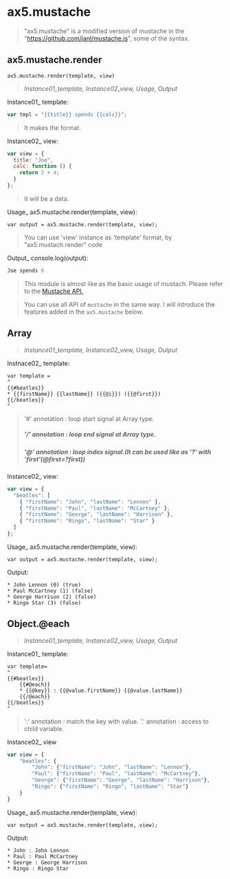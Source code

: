# ax5.mustache

> "ax5.mustache" is a modified version of mustache 
in the "https://github.com/janl/mustache.js", some of the syntax.


## ax5.mustache.render  
`ax5.mustache.render(template, view)`

 > *Instance01_template, Instance02_view, Usage, Output*


Instance01_ template:
```js
var tmpl = "{{title}} spends {{calc}}";
```
>  It makes the format.

Instance02_ view:
```js
var view = {
  title: "Joe",
  calc: function () {
    return 2 + 4;
  }
};
```
>  It will be a data.

Usage_ ax5.mustache.render(template, view):
```
var output = ax5.mustache.render(template, view);
```
> You can use 'view' instance as 'template' format, by "ax5.mustach.render" code

Output_ console.log(output):
```js
Joe spends 6
```

>This module is almost like as the basic usage of mustach.
>Please refer to the [Mustache API.](https://github.com/janl/mustache.js/blob/master/README.md)

>You can use all API of `mustache` in the same way.
>I will introduce the features added in the `ax5.mustache` below.


## Array

 > *Instance01_template, Instance02_view, Usage, Output*



Instnace02_ template:
```
var template =
"
{{#beatles}}
* {{firstName}} {{lastName}} ({{@i}}) ({{@first}})
{{/beatles}}
"
```
> '#' annotation : loop start signal at Array type.
>##### '/'  annotation : loop end signal at Array type.
>##### '@' annotation : loop index signal.(It can be used like as '?' with 'first'(@first=?first))

Instance02_ view:
```js
var view = {
  "beatles": [
    { "firstName": "John", "lastName": "Lennon" },
    { "firstName": "Paul", "lastName": "McCartney" },
    { "firstName": "George", "lastName": "Harrison" },
    { "firstName": "Ringo", "lastName": "Star" }
  ]
};
```


Usage_ ax5.mustache.render(template, view):
```
var output = ax5.mustache.render(template, view);
```


Output:
```
* John Lennon (0) (true)
* Paul McCartney (1) (false)
* George Harrison (2) (false)
* Ringo Star (3) (false)
```

## Object.@each

 > *Instance01_template, Instance02_view, Usage, Output*


Instance01_ template:
```
var template=
"
{{#beatles}}
    {{#@each}}
    * {{@key}} : {{@value.firstName}} {{@value.lastName}}
    {{/@each}}
{{/beatles}}
"
```
> ':' annotation : match the key with value.
> '.' annotation : access to child variable.


Instance02_ view
```js
var view = {
    "beatles": {
        "John": {"firstName": "John", "lastName": "Lennon"},
        "Paul": {"firstName": "Paul", "lastName": "McCartney"},
        "George": {"firstName": "George", "lastName": "Harrison"},
        "Ringo": {"firstName": "Ringo", "lastName": "Star"}
    }
}
```

Usage_ ax5.mustache.render(template, view):
```
var output = ax5.mustache.render(template, view);
```

Output:
```
* John : John Lennon
* Paul : Paul McCartney
* George : George Harrison
* Ringo : Ringo Star
```